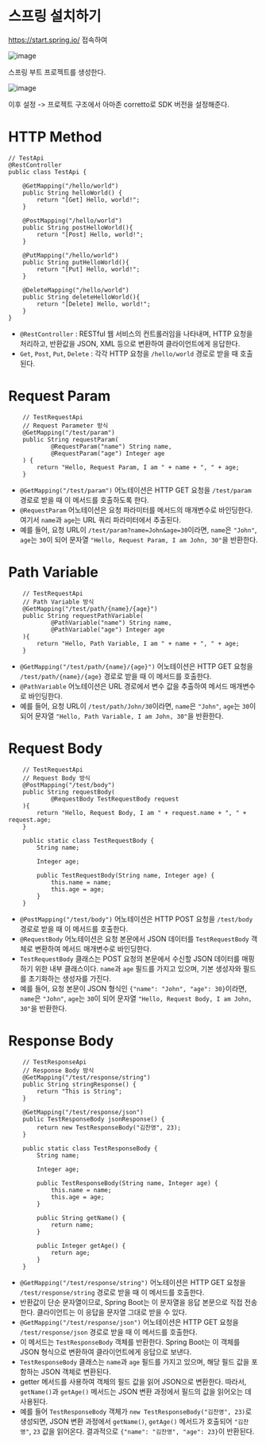# 스프링 설치하기
https://start.spring.io/ 접속하여

![image](https://github.com/user-attachments/assets/e553c478-5b01-4c50-9341-1eb8b871b754)

스프링 부트 프로젝트를 생성한다.

![image](https://github.com/user-attachments/assets/78fbb93d-1201-40c6-9591-3d8995d8ce97)

이후 설정 -> 프로젝트 구조에서 아마존 corretto로 SDK 버전을 설정해준다.

# HTTP Method
```
// TestApi
@RestController
public class TestApi {

    @GetMapping("/hello/world")
    public String helloWorld() {
        return "[Get] Hello, world!";
    }

    @PostMapping("/hello/world")
    public String postHelloWorld(){
        return "[Post] Hello, world!";
    }

    @PutMapping("/hello/world")
    public String putHelloWorld(){
        return "[Put] Hello, world!";
    }

    @DeleteMapping("/hello/world")
    public String deleteHelloWorld(){
        return "[Delete] Hello, world!";
    }
}
```
- `@RestController` : RESTful 웹 서비스의 컨트롤러임을 나타내며, HTTP 요청을 처리하고, 반환값을 JSON, XML 등으로 변환하여 클라이언트에게 응답한다.
- `Get`, `Post`, `Put`, `Delete` : 각각 HTTP 요청을 `/hello/world` 경로로 받을 때 호출된다.

# Request Param
```
    // TestRequestApi
    // Request Parameter 방식
    @GetMapping("/test/param")
    public String requestParam(
            @RequestParam("name") String name,
            @RequestParam("age") Integer age
    ) {
        return "Hello, Request Param, I am " + name + ", " + age;
    }
```
- `@GetMapping("/test/param")` 어노테이션은 HTTP GET 요청을 `/test/param` 경로로 받을 때 이 메서드를 호출하도록 한다.
- `@RequestParam` 어노테이션은 요청 파라미터를 메서드의 매개변수로 바인딩한다. 여기서 `name`과 `age`는 URL 쿼리 파라미터에서 추출된다.
- 예를 들어, 요청 URL이 `/test/param?name=John&age=30`이라면, `name`은 `"John"`, `age`는 `30`이 되어 문자열 `"Hello, Request Param, I am John, 30"`을 반환한다.

# Path Variable
```
    // TestRequestApi
    // Path Variable 방식
    @GetMapping("/test/path/{name}/{age}")
    public String requestPathVariable(
            @PathVariable("name") String name,
            @PathVariable("age") Integer age
    ){
        return "Hello, Path Variable, I am " + name + ", " + age;
    }
```
- `@GetMapping("/test/path/{name}/{age}")` 어노테이션은 HTTP GET 요청을 `/test/path/{name}/{age}` 경로로 받을 때 이 메서드를 호출한다.
- `@PathVariable` 어노테이션은 URL 경로에서 변수 값을 추출하여 메서드 매개변수로 바인딩한다.
- 예를 들어, 요청 URL이 `/test/path/John/30`이라면, `name`은 `"John"`, `age`는 `30`이 되어 문자열 `"Hello, Path Variable, I am John, 30"`을 반환한다.

# Request Body
```
    // TestRequestApi
    // Request Body 방식
    @PostMapping("/test/body")
    public String requestBody(
            @RequestBody TestRequestBody request
    ){
        return "Hello, Request Body, I am " + request.name + ", " + request.age;
    }

    public static class TestRequestBody {
        String name;

        Integer age;

        public TestRequestBody(String name, Integer age) {
            this.name = name;
            this.age = age;
        }
    }
```
- `@PostMapping("/test/body")` 어노테이션은 HTTP POST 요청을 `/test/body` 경로로 받을 때 이 메서드를 호출한다.
- `@RequestBody` 어노테이션은 요청 본문에서 JSON 데이터를 `TestRequestBody` 객체로 변환하여 메서드 매개변수로 바인딩한다.
- `TestRequestBody` 클래스는 POST 요청의 본문에서 수신할 JSON 데이터를 매핑하기 위한 내부 클래스이다. `name`과 `age` 필드를 가지고 있으며, 기본 생성자와 필드를 초기화하는 생성자를 가진다.
- 예를 들어, 요청 본문이 JSON 형식인 `{"name": "John", "age": 30}`이라면, `name`은 `"John"`, `age`는 `30`이 되어 문자열 `"Hello, Request Body, I am John, 30"`을 반환한다.

# Response Body
```
    // TestResponseApi
    // Response Body 방식
    @GetMapping("/test/response/string")
    public String stringResponse() {
        return "This is String";
    }

    @GetMapping("/test/response/json")
    public TestResponseBody jsonResponse() {
        return new TestResponseBody("김찬영", 23);
    }

    public static class TestResponseBody {
        String name;

        Integer age;

        public TestResponseBody(String name, Integer age) {
            this.name = name;
            this.age = age;
        }

        public String getName() {
            return name;
        }

        public Integer getAge() {
            return age;
        }
    }
```
- `@GetMapping("/test/response/string")` 어노테이션은 HTTP GET 요청을 `/test/response/string` 경로로 받을 때 이 메서드를 호출한다.
- 반환값이 단순 문자열이므로, Spring Boot는 이 문자열을 응답 본문으로 직접 전송한다. 클라이언트는 이 응답을 문자열 그대로 받을 수 있다.
- `@GetMapping("/test/response/json")` 어노테이션은 HTTP GET 요청을 `/test/response/json` 경로로 받을 때 이 메서드를 호출한다.
- 이 메서드는 `TestResponseBody` 객체를 반환한다. Spring Boot는 이 객체를 JSON 형식으로 변환하여 클라이언트에게 응답으로 보낸다.
- `TestResponseBody` 클래스는 `name`과 `age` 필드를 가지고 있으며, 해당 필드 값을 포함하는 JSON 객체로 변환된다.
- getter 메서드를 사용하여 객체의 필드 값을 읽어 JSON으로 변환한다. 따라서, `getName()`과 `getAge()` 메서드는 JSON 변환 과정에서 필드의 값을 읽어오는 데 사용된다.
- 예를 들어 `TestResponseBody` 객체가 `new TestResponseBody("김찬영", 23)`로 생성되면, JSON 변환 과정에서 `getName()`, `getAge()` 메서드가 호출되어 `"김찬영"`, `23` 값을 읽어온다. 결과적으로 `{"name": "김찬영", "age": 23}`이 반환된다.
